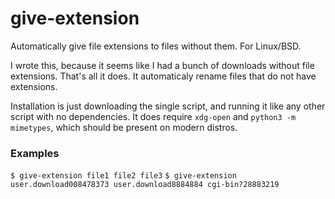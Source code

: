 # give-extension
Automatically give file extensions to files without them.  For Linux/BSD. 

I wrote this, because it seems like I had a bunch of downloads without file extensions.  That's all it does. It automaticaly rename files that do not have extensions. 

Installation is just downloading the single script, and running it like any other script with no dependencies.   It does require `xdg-open` and `python3 -m mimetypes`, which should be present on modern distros.

### Examples
`$ give-extension file1 file2 file3` 
`$ give-extension user.download008478373 user.download8884884 cgi-bin?28883219`


